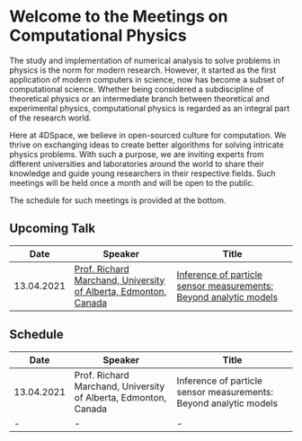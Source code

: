 # Welcome to the Meetings on Computational Physics

The study and implementation of numerical analysis to solve problems in physics is the norm for modern research. However, it started as the first application of modern computers in science, now has become a subset of computational science. Whether being considered a subdiscipline of theoretical physics or an intermediate branch between theoretical and experimental physics, computational physics is regarded as an integral part of the research world.

Here at 4DSpace, we believe in open-sourced culture for computation. We thrive on exchanging ideas to create better algorithms for solving intricate physics problems. With such a purpose, we are inviting experts from different universities and laboratories around the world to share their knowledge and guide young researchers in their respective fields. Such meetings will be held once a month and will be open to the public. 

The schedule for such meetings is provided at the bottom.


## Upcoming Talk

Date | Speaker | Title      
------------ | ------------ | ------------
13.04.2021 | [Prof. Richard Marchand, University of Alberta, Edmonton, Canada](https://sites.ualberta.ca/~rmarchan/) | [Inference of particle sensor measurements: Beyond analytic models](lectures/lec-01.md)

## Schedule

Date | Speaker | Title      
------------ | ------------ | ------------
13.04.2021 | Prof. Richard Marchand, University of Alberta, Edmonton, Canada | Inference of particle sensor measurements: Beyond analytic models
- | - | - 
